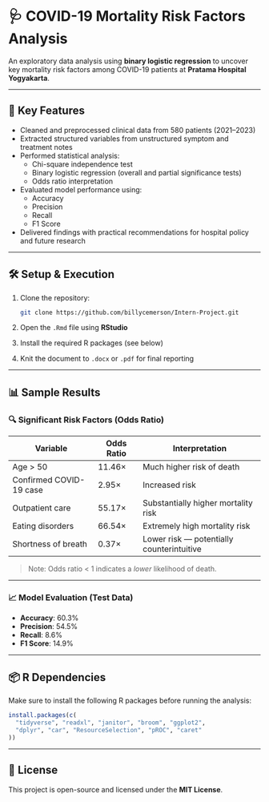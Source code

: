 # 🩺 COVID-19 Mortality Risk Factors Analysis

An exploratory data analysis using **binary logistic regression** to uncover key mortality risk factors among COVID-19 patients at **Pratama Hospital Yogyakarta**.

---

## 🚀 Key Features

- Cleaned and preprocessed clinical data from 580 patients (2021–2023)
- Extracted structured variables from unstructured symptom and treatment notes
- Performed statistical analysis:
  - Chi-square independence test
  - Binary logistic regression (overall and partial significance tests)
  - Odds ratio interpretation
- Evaluated model performance using:
  - Accuracy
  - Precision
  - Recall
  - F1 Score
- Delivered findings with practical recommendations for hospital policy and future research

---

## 🛠️ Setup & Execution

1. Clone the repository:

   ```bash
   git clone https://github.com/billycemerson/Intern-Project.git
   ```

2. Open the `.Rmd` file using **RStudio**

3. Install the required R packages (see below)

4. Knit the document to `.docx` or `.pdf` for final reporting

---

## 📊 Sample Results

### 🔍 Significant Risk Factors (Odds Ratio)

| Variable                  | Odds Ratio         | Interpretation                         |
|---------------------------|--------------------|----------------------------------------|
| Age > 50                 | 11.46×             | Much higher risk of death              |
| Confirmed COVID-19 case  | 2.95×              | Increased risk                         |
| Outpatient care          | 55.17×             | Substantially higher mortality risk    |
| Eating disorders         | 66.54×             | Extremely high mortality risk          |
| Shortness of breath      | 0.37×              | Lower risk — potentially counterintuitive |

> Note: Odds ratio < 1 indicates a *lower* likelihood of death.

---

### 📈 Model Evaluation (Test Data)

- **Accuracy**: 60.3%
- **Precision**: 54.5%
- **Recall**: 8.6%
- **F1 Score**: 14.9%

---

## 📦 R Dependencies

Make sure to install the following R packages before running the analysis:

```r
install.packages(c(
  "tidyverse", "readxl", "janitor", "broom", "ggplot2",
  "dplyr", "car", "ResourceSelection", "pROC", "caret"
))
```

---

## 📄 License

This project is open-source and licensed under the **MIT License**.

